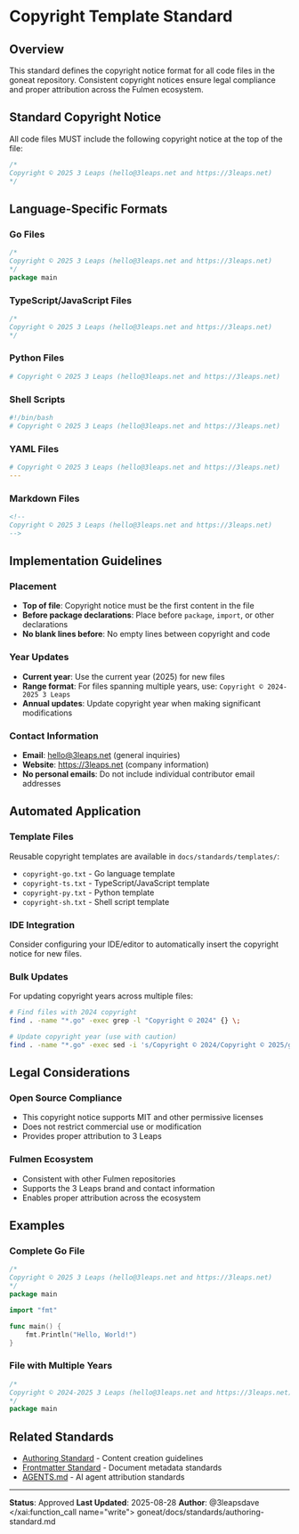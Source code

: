 # Copyright Template Standard

## Overview

This standard defines the copyright notice format for all code files in the goneat repository. Consistent copyright notices ensure legal compliance and proper attribution across the Fulmen ecosystem.

## Standard Copyright Notice

All code files MUST include the following copyright notice at the top of the file:

```go
/*
Copyright © 2025 3 Leaps (hello@3leaps.net and https://3leaps.net)
*/
```

## Language-Specific Formats

### Go Files

```go
/*
Copyright © 2025 3 Leaps (hello@3leaps.net and https://3leaps.net)
*/
package main
```

### TypeScript/JavaScript Files

```typescript
/*
Copyright © 2025 3 Leaps (hello@3leaps.net and https://3leaps.net)
*/
```

### Python Files

```python
# Copyright © 2025 3 Leaps (hello@3leaps.net and https://3leaps.net)
```

### Shell Scripts

```bash
#!/bin/bash
# Copyright © 2025 3 Leaps (hello@3leaps.net and https://3leaps.net)
```

### YAML Files

```yaml
# Copyright © 2025 3 Leaps (hello@3leaps.net and https://3leaps.net)
---
```

### Markdown Files

```markdown
<!--
Copyright © 2025 3 Leaps (hello@3leaps.net and https://3leaps.net)
-->
```

## Implementation Guidelines

### Placement

- **Top of file**: Copyright notice must be the first content in the file
- **Before package declarations**: Place before `package`, `import`, or other declarations
- **No blank lines before**: No empty lines between copyright and code

### Year Updates

- **Current year**: Use the current year (2025) for new files
- **Range format**: For files spanning multiple years, use: `Copyright © 2024-2025 3 Leaps`
- **Annual updates**: Update copyright year when making significant modifications

### Contact Information

- **Email**: hello@3leaps.net (general inquiries)
- **Website**: https://3leaps.net (company information)
- **No personal emails**: Do not include individual contributor email addresses

## Automated Application

### Template Files

Reusable copyright templates are available in `docs/standards/templates/`:

- `copyright-go.txt` - Go language template
- `copyright-ts.txt` - TypeScript/JavaScript template
- `copyright-py.txt` - Python template
- `copyright-sh.txt` - Shell script template

### IDE Integration

Consider configuring your IDE/editor to automatically insert the copyright notice for new files.

### Bulk Updates

For updating copyright years across multiple files:

```bash
# Find files with 2024 copyright
find . -name "*.go" -exec grep -l "Copyright © 2024" {} \;

# Update copyright year (use with caution)
find . -name "*.go" -exec sed -i 's/Copyright © 2024/Copyright © 2025/g' {} \;
```

## Legal Considerations

### Open Source Compliance

- This copyright notice supports MIT and other permissive licenses
- Does not restrict commercial use or modification
- Provides proper attribution to 3 Leaps

### Fulmen Ecosystem

- Consistent with other Fulmen repositories
- Supports the 3 Leaps brand and contact information
- Enables proper attribution across the ecosystem

## Examples

### Complete Go File

```go
/*
Copyright © 2025 3 Leaps (hello@3leaps.net and https://3leaps.net)
*/
package main

import "fmt"

func main() {
    fmt.Println("Hello, World!")
}
```

### File with Multiple Years

```go
/*
Copyright © 2024-2025 3 Leaps (hello@3leaps.net and https://3leaps.net)
*/
package main
```

## Related Standards

- [Authoring Standard](authoring-standard.md) - Content creation guidelines
- [Frontmatter Standard](frontmatter-standard.md) - Document metadata standards
- [AGENTS.md](../../AGENTS.md) - AI agent attribution standards

---

**Status**: Approved
**Last Updated**: 2025-08-28
**Author**: @3leapsdave</content>
</xai:function_call name="write">
<parameter name="filePath">goneat/docs/standards/authoring-standard.md
